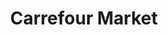 ---
title: "Carrefour Market"
url: /madrid/carrefour-market-paseo-de-los-jesuitas/
shop: Supermarkt
---